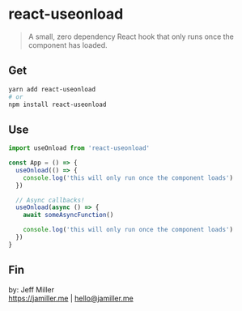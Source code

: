 # react-useonload

> A small, zero dependency React hook that only runs once
> the component has loaded.

## Get

```bash
yarn add react-useonload
# or
npm install react-useonload
```

## Use

```javascript
import useOnload from 'react-useonload'

const App = () => {
  useOnload(() => {
    console.log('this will only run once the component loads')
  })

  // Async callbacks!
  useOnload(async () => {
    await someAsyncFunction()

    console.log('this will only run once the component loads')
  })
}
```

## Fin

by: Jeff Miller <br>
https://jamiller.me | hello@jamiller.me
